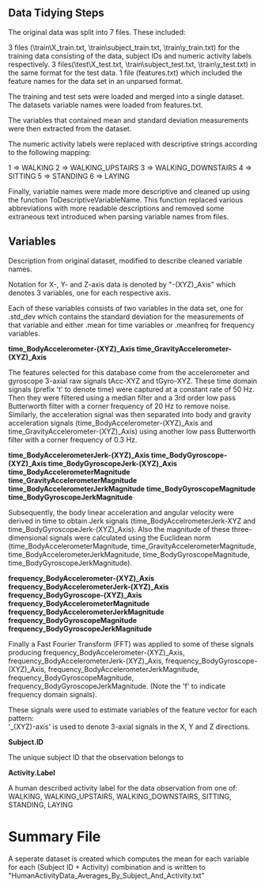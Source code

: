 <h2>Data Tidying Steps</h2>

The original data was split into 7 files. These included:

3 files (\train\X_train.txt, \train\subject_train.txt, \train\y_train.txt) for the training data consisting of the data, subject IDs and numeric activity labels respectively.
3 files(\test\X_test.txt, \train\subject_test.txt, \train\y_test.txt) in the same format for the test data.
1 file (features.txt) which included the feature names for the data set in an unparsed format.

The training and test sets were loaded and merged into a single dataset. The datasets variable names were loaded from features.txt.

The variables that contained mean and standard deviation measurements were then extracted from the dataset. 

The numeric activity labels were replaced with descriptive strings according to the following mapping:

1 => WALKING
2 => WALKING_UPSTAIRS
3 => WALKING_DOWNSTAIRS
4 => SITTING
5 => STANDING
6 => LAYING

Finally, variable names were made more descriptive and cleaned up using the function ToDescriptiveVariableName. This function replaced various abbreviations with more readable descriptions and removed some extraneous text introduced when parsing variable names from files.

<h2>Variables</h2>

Description from original dataset, modified to describe cleaned variable names.

Notation for X-, Y- and Z-axis data is denoted by "-(XYZ)_Axis" which denotes 3 variables, one for each respective axis. 

Each of these variables consists of two variables in the data set, one for <variable name>.std_dev which contains the standard deviation for the measurements of that variable and either <variable name>.mean for time variables or <variable name>.meanfreq for frequency variables.

<b>time_BodyAccelerometer-(XYZ)_Axis
time_GravityAccelerometer-(XYZ)_Axis</b>

The features selected for this database come from the accelerometer and gyroscope 3-axial raw signals tAcc-XYZ and tGyro-XYZ. These time domain signals (prefix 't' to denote time) were captured at a constant rate of 50 Hz. Then they were filtered using a median filter and a 3rd order low pass Butterworth filter with a corner frequency of 20 Hz to remove noise. Similarly, the acceleration signal was then separated into body and gravity acceleration signals (time_BodyAccelerometer-(XYZ)_Axis and time_GravityAccelerometer-(XYZ)_Axis) using another low pass Butterworth filter with a corner frequency of 0.3 Hz. 

<b>time_BodyAccelerometerJerk-(XYZ)_Axis
time_BodyGyroscope-(XYZ)_Axis
time_BodyGyroscopeJerk-(XYZ)_Axis
time_BodyAccelerometerMagnitude
time_GravityAccelerometerMagnitude
time_BodyAccelerometerJerkMagnitude
time_BodyGyroscopeMagnitude
time_BodyGyroscopeJerkMagnitude</b>

Subsequently, the body linear acceleration and angular velocity were derived in time to obtain Jerk signals (time_BodyAccelrometerJerk-XYZ and time_BodyGyroscopeJerk-(XYZ)_Axis). Also the magnitude of these three-dimensional signals were calculated using the Euclidean norm (time_BodyAccelerometerMagnitude, time_GravityAccelerometerMagnitude, time_BodyAccelerometerJerkMagnitude, time_BodyGyroscopeMagnitude, time_BodyGyroscopeJerkMagnitude). 

<b>frequency_BodyAccelerometer-(XYZ)_Axis
frequency_BodyAccelerometerJerk-(XYZ)_Axis
frequency_BodyGyroscope-(XYZ)_Axis
frequency_BodyAccelerometerMagnitude
frequency_BodyAccelerometerJerkMagnitude
frequency_BodyGyroscopeMagnitude
frequency_BodyGyroscopeJerkMagnitude</b>

Finally a Fast Fourier Transform (FFT) was applied to some of these signals producing frequency_BodyAccelerometer-(XYZ)_Axis, frequency_BodyAccelerometerJerk-(XYZ)_Axis, frequency_BodyGyroscope-(XYZ)_Axis, frequency_BodyAccelerometerJerkMagnitude, frequency_BodyGyroscopeMagnitude, frequency_BodyGyroscopeJerkMagnitude. (Note the 'f' to indicate frequency domain signals). 

These signals were used to estimate variables of the feature vector for each pattern:  
'_(XYZ)-axis' is used to denote 3-axial signals in the X, Y and Z directions.

<b>Subject.ID</b>

The unique subject ID that the observation belongs to

<b>Activity.Label</b>

A human described activity label for the data observation from one of: WALKING, WALKING_UPSTAIRS, WALKING_DOWNSTAIRS, SITTING, STANDING, LAYING

<h1>Summary File</h1>

A seperate dataset is created which computes the mean for each variable for each (Subject ID + Activity) combination and is written to "HumanActivityData_Averages_By_Subject_And_Activity.txt"




